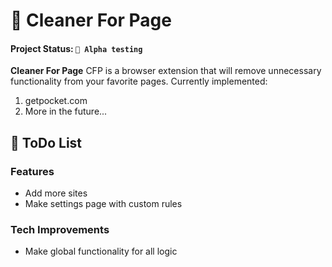 # 🧽 Cleaner For Page

#### Project Status: `👀 Alpha testing`

**Cleaner For Page** CFP is a browser extension that will remove unnecessary functionality from your favorite pages. Currently implemented:

1. getpocket.com
2. More in the future...

## 🎯 ToDo List

### Features

- Add more sites
- Make settings page with custom rules

### Tech Improvements

- Make global functionality for all logic
